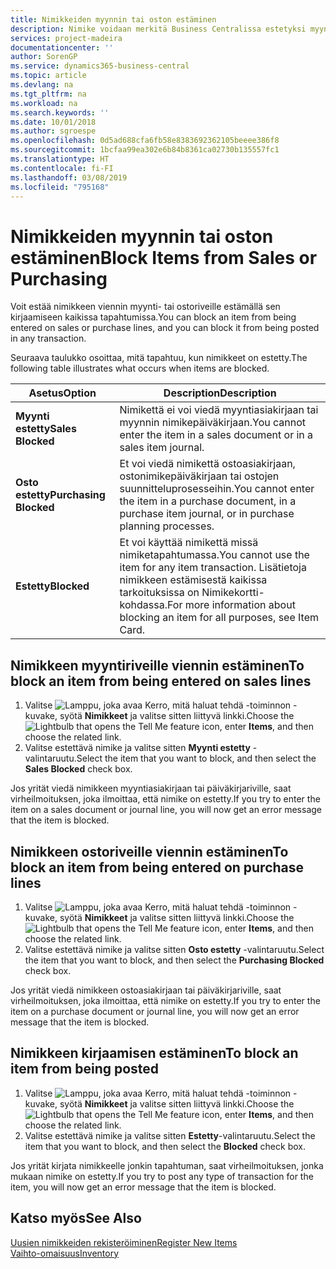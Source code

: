 ```yaml
---
title: Nimikkeiden myynnin tai oston estäminen
description: Nimike voidaan merkitä Business Centralissa estetyksi myynnin tai oston osalta tai kaikkia tarkoituksia varten.
services: project-madeira
documentationcenter: ''
author: SorenGP
ms.service: dynamics365-business-central
ms.topic: article
ms.devlang: na
ms.tgt_pltfrm: na
ms.workload: na
ms.search.keywords: ''
ms.date: 10/01/2018
ms.author: sgroespe
ms.openlocfilehash: 0d5ad688cfa6fb58e8383692362105beeee386f8
ms.sourcegitcommit: 1bcfaa99ea302e6b84b8361ca02730b135557fc1
ms.translationtype: HT
ms.contentlocale: fi-FI
ms.lasthandoff: 03/08/2019
ms.locfileid: "795168"
---
```

# <a name="block-items-from-sales-or-purchasing"></a><span data-ttu-id="e4b50-103">Nimikkeiden myynnin tai oston estäminen</span><span class="sxs-lookup"><span data-stu-id="e4b50-103">Block Items from Sales or Purchasing</span></span>
<span data-ttu-id="e4b50-104">Voit estää nimikkeen viennin myynti- tai ostoriveille estämällä sen kirjaamiseen kaikissa tapahtumissa.</span><span class="sxs-lookup"><span data-stu-id="e4b50-104">You can block an item from being entered on sales or purchase lines, and you can block it from being posted in any transaction.</span></span>  

<span data-ttu-id="e4b50-105">Seuraava taulukko osoittaa, mitä tapahtuu, kun nimikkeet on estetty.</span><span class="sxs-lookup"><span data-stu-id="e4b50-105">The following table illustrates what occurs when items are blocked.</span></span>  

|<span data-ttu-id="e4b50-106">Asetus</span><span class="sxs-lookup"><span data-stu-id="e4b50-106">Option</span></span>|<span data-ttu-id="e4b50-107">Description</span><span class="sxs-lookup"><span data-stu-id="e4b50-107">Description</span></span>|  
|--------------------|------------|  
|<span data-ttu-id="e4b50-108">**Myynti estetty**</span><span class="sxs-lookup"><span data-stu-id="e4b50-108">**Sales Blocked**</span></span>|<span data-ttu-id="e4b50-109">Nimikettä ei voi viedä myyntiasiakirjaan tai myynnin nimikepäiväkirjaan.</span><span class="sxs-lookup"><span data-stu-id="e4b50-109">You cannot enter the item in a sales document or in a sales item journal.</span></span>|  
|<span data-ttu-id="e4b50-110">**Osto estetty**</span><span class="sxs-lookup"><span data-stu-id="e4b50-110">**Purchasing Blocked**</span></span>|<span data-ttu-id="e4b50-111">Et voi viedä nimikettä ostoasiakirjaan, ostonimikepäiväkirjaan tai ostojen suunnitteluprosesseihin.</span><span class="sxs-lookup"><span data-stu-id="e4b50-111">You cannot enter the item in a purchase document, in a purchase item journal, or in purchase planning processes.</span></span>|  
|<span data-ttu-id="e4b50-112">**Estetty**</span><span class="sxs-lookup"><span data-stu-id="e4b50-112">**Blocked**</span></span>|<span data-ttu-id="e4b50-113">Et voi käyttää nimikettä missä nimiketapahtumassa.</span><span class="sxs-lookup"><span data-stu-id="e4b50-113">You cannot use the item for any item transaction.</span></span> <span data-ttu-id="e4b50-114">Lisätietoja nimikkeen estämisestä kaikissa tarkoituksissa on Nimikekortti-kohdassa.</span><span class="sxs-lookup"><span data-stu-id="e4b50-114">For more information about blocking an item for all purposes, see Item Card.</span></span>|  

## <a name="to-block-an-item-from-being-entered-on-sales-lines"></a><span data-ttu-id="e4b50-115">Nimikkeen myyntiriveille viennin estäminen</span><span class="sxs-lookup"><span data-stu-id="e4b50-115">To block an item from being entered on sales lines</span></span>  

1.  <span data-ttu-id="e4b50-116">Valitse ![Lamppu, joka avaa Kerro, mitä haluat tehdä -toiminnon](media/ui-search/search_small.png "Kerro, mitä haluat tehdä") -kuvake, syötä **Nimikkeet** ja valitse sitten liittyvä linkki.</span><span class="sxs-lookup"><span data-stu-id="e4b50-116">Choose the ![Lightbulb that opens the Tell Me feature](media/ui-search/search_small.png "Tell me what you want to do") icon, enter **Items**, and then choose the related link.</span></span>  
2.  <span data-ttu-id="e4b50-117">Valitse estettävä nimike ja valitse sitten **Myynti estetty** -valintaruutu.</span><span class="sxs-lookup"><span data-stu-id="e4b50-117">Select the item that you want to block, and then select the **Sales Blocked** check box.</span></span>  

<span data-ttu-id="e4b50-118">Jos yrität viedä nimikkeen myyntiasiakirjaan tai päiväkirjariville, saat virheilmoituksen, joka ilmoittaa, että nimike on estetty.</span><span class="sxs-lookup"><span data-stu-id="e4b50-118">If you try to enter the item on a sales document or journal line, you will now get an error message that the item is blocked.</span></span>

## <a name="to-block-an-item-from-being-entered-on-purchase-lines"></a><span data-ttu-id="e4b50-119">Nimikkeen ostoriveille viennin estäminen</span><span class="sxs-lookup"><span data-stu-id="e4b50-119">To block an item from being entered on purchase lines</span></span>  

1.  <span data-ttu-id="e4b50-120">Valitse ![Lamppu, joka avaa Kerro, mitä haluat tehdä -toiminnon](media/ui-search/search_small.png "Kerro, mitä haluat tehdä") -kuvake, syötä **Nimikkeet** ja valitse sitten liittyvä linkki.</span><span class="sxs-lookup"><span data-stu-id="e4b50-120">Choose the ![Lightbulb that opens the Tell Me feature](media/ui-search/search_small.png "Tell me what you want to do") icon, enter **Items**, and then choose the related link.</span></span>  
2.  <span data-ttu-id="e4b50-121">Valitse estettävä nimike ja valitse sitten **Osto estetty** -valintaruutu.</span><span class="sxs-lookup"><span data-stu-id="e4b50-121">Select the item that you want to block, and then select the **Purchasing Blocked** check box.</span></span>  

<span data-ttu-id="e4b50-122">Jos yrität viedä nimikkeen ostoasiakirjaan tai päiväkirjariville, saat virheilmoituksen, joka ilmoittaa, että nimike on estetty.</span><span class="sxs-lookup"><span data-stu-id="e4b50-122">If you try to enter the item on a purchase document or journal line, you will now get an error message that the item is blocked.</span></span>

## <a name="to-block-an-item-from-being-posted"></a><span data-ttu-id="e4b50-123">Nimikkeen kirjaamisen estäminen</span><span class="sxs-lookup"><span data-stu-id="e4b50-123">To block an item from being posted</span></span>
1. <span data-ttu-id="e4b50-124">Valitse ![Lamppu, joka avaa Kerro, mitä haluat tehdä -toiminnon](media/ui-search/search_small.png "Kerro, mitä haluat tehdä") -kuvake, syötä **Nimikkeet** ja valitse sitten liittyvä linkki.</span><span class="sxs-lookup"><span data-stu-id="e4b50-124">Choose the ![Lightbulb that opens the Tell Me feature](media/ui-search/search_small.png "Tell me what you want to do") icon, enter **Items**, and then choose the related link.</span></span>
2. <span data-ttu-id="e4b50-125">Valitse estettävä nimike ja valitse sitten **Estetty**-valintaruutu.</span><span class="sxs-lookup"><span data-stu-id="e4b50-125">Select the item that you want to block, and then select the **Blocked** check box.</span></span>

<span data-ttu-id="e4b50-126">Jos yrität kirjata nimikkeelle jonkin tapahtuman, saat virheilmoituksen, jonka mukaan nimike on estetty.</span><span class="sxs-lookup"><span data-stu-id="e4b50-126">If you try to post any type of transaction for the item, you will now get an error message that the item is blocked.</span></span>

## <a name="see-also"></a><span data-ttu-id="e4b50-127">Katso myös</span><span class="sxs-lookup"><span data-stu-id="e4b50-127">See Also</span></span>  
[<span data-ttu-id="e4b50-128">Uusien nimikkeiden rekisteröiminen</span><span class="sxs-lookup"><span data-stu-id="e4b50-128">Register New Items</span></span>](inventory-how-register-new-items.md)  
[<span data-ttu-id="e4b50-129">Vaihto-omaisuus</span><span class="sxs-lookup"><span data-stu-id="e4b50-129">Inventory</span></span>](inventory-manage-inventory.md)  
